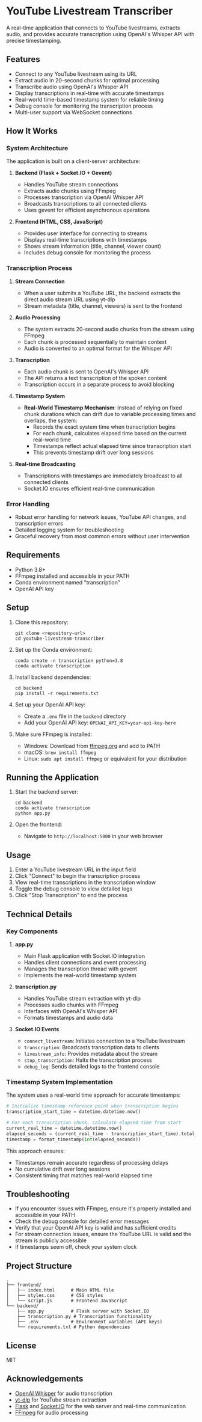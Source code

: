 # YouTube Livestream Transcriber

A real-time application that connects to YouTube livestreams, extracts audio, and provides accurate transcription using OpenAI's Whisper API with precise timestamping.

## Features

- Connect to any YouTube livestream using its URL
- Extract audio in 20-second chunks for optimal processing
- Transcribe audio using OpenAI's Whisper API
- Display transcriptions in real-time with accurate timestamps
- Real-world time-based timestamp system for reliable timing
- Debug console for monitoring the transcription process
- Multi-user support via WebSocket connections

## How It Works

### System Architecture

The application is built on a client-server architecture:

1. **Backend (Flask + Socket.IO + Gevent)**
   - Handles YouTube stream connections
   - Extracts audio chunks using FFmpeg
   - Processes transcription via OpenAI Whisper API
   - Broadcasts transcriptions to all connected clients
   - Uses gevent for efficient asynchronous operations

2. **Frontend (HTML, CSS, JavaScript)**
   - Provides user interface for connecting to streams
   - Displays real-time transcriptions with timestamps
   - Shows stream information (title, channel, viewer count)
   - Includes debug console for monitoring the process

### Transcription Process

1. **Stream Connection**
   - When a user submits a YouTube URL, the backend extracts the direct audio stream URL using yt-dlp
   - Stream metadata (title, channel, viewers) is sent to the frontend

2. **Audio Processing**
   - The system extracts 20-second audio chunks from the stream using FFmpeg
   - Each chunk is processed sequentially to maintain context
   - Audio is converted to an optimal format for the Whisper API

3. **Transcription**
   - Each audio chunk is sent to OpenAI's Whisper API
   - The API returns a text transcription of the spoken content
   - Transcription occurs in a separate process to avoid blocking

4. **Timestamp System**
   - **Real-World Timestamp Mechanism**: Instead of relying on fixed chunk durations which can drift due to variable processing times and overlaps, the system:
     - Records the exact system time when transcription begins
     - For each chunk, calculates elapsed time based on the current real-world time
     - Timestamps reflect actual elapsed time since transcription start
     - This prevents timestamp drift over long sessions

5. **Real-time Broadcasting**
   - Transcriptions with timestamps are immediately broadcast to all connected clients
   - Socket.IO ensures efficient real-time communication

### Error Handling

- Robust error handling for network issues, YouTube API changes, and transcription errors
- Detailed logging system for troubleshooting
- Graceful recovery from most common errors without user intervention

## Requirements

- Python 3.8+
- FFmpeg installed and accessible in your PATH
- Conda environment named "transcription"
- OpenAI API key

## Setup

1. Clone this repository:
   ```
   git clone <repository-url>
   cd youtube-livestream-transcriber
   ```

2. Set up the Conda environment:
   ```
   conda create -n transcription python=3.8
   conda activate transcription
   ```

3. Install backend dependencies:
   ```
   cd backend
   pip install -r requirements.txt
   ```

4. Set up your OpenAI API key:
   - Create a `.env` file in the `backend` directory
   - Add your OpenAI API key: `OPENAI_API_KEY=your-api-key-here`

5. Make sure FFmpeg is installed:
   - Windows: Download from [ffmpeg.org](https://ffmpeg.org/download.html) and add to PATH
   - macOS: `brew install ffmpeg`
   - Linux: `sudo apt install ffmpeg` or equivalent for your distribution

## Running the Application

1. Start the backend server:
   ```
   cd backend
   conda activate transcription
   python app.py
   ```

2. Open the frontend:
   - Navigate to `http://localhost:5000` in your web browser

## Usage

1. Enter a YouTube livestream URL in the input field
2. Click "Connect" to begin the transcription process
3. View real-time transcriptions in the transcription window
4. Toggle the debug console to view detailed logs
5. Click "Stop Transcription" to end the process

## Technical Details

### Key Components

1. **app.py**
   - Main Flask application with Socket.IO integration
   - Handles client connections and event processing
   - Manages the transcription thread with gevent
   - Implements the real-world timestamp system

2. **transcription.py**
   - Handles YouTube stream extraction with yt-dlp
   - Processes audio chunks with FFmpeg
   - Interfaces with OpenAI's Whisper API
   - Formats timestamps and audio data

3. **Socket.IO Events**
   - `connect_livestream`: Initiates connection to a YouTube livestream
   - `transcription`: Broadcasts transcription data to clients
   - `livestream_info`: Provides metadata about the stream
   - `stop_transcription`: Halts the transcription process
   - `debug_log`: Sends detailed logs to the frontend console

### Timestamp System Implementation

The system uses a real-world time approach for accurate timestamps:

```python
# Initialize timestamp reference point when transcription begins
transcription_start_time = datetime.datetime.now()

# For each transcription chunk, calculate elapsed time from start
current_real_time = datetime.datetime.now()
elapsed_seconds = (current_real_time - transcription_start_time).total_seconds()
timestamp = format_timestamp(int(elapsed_seconds))
```

This approach ensures:
- Timestamps remain accurate regardless of processing delays
- No cumulative drift over long sessions
- Consistent timing that matches real-world elapsed time

## Troubleshooting

- If you encounter issues with FFmpeg, ensure it's properly installed and accessible in your PATH
- Check the debug console for detailed error messages
- Verify that your OpenAI API key is valid and has sufficient credits
- For stream connection issues, ensure the YouTube URL is valid and the stream is publicly accessible
- If timestamps seem off, check your system clock

## Project Structure

```
.
├── frontend/
│   ├── index.html      # Main HTML file
│   ├── styles.css      # CSS styles
│   └── script.js       # Frontend JavaScript
└── backend/
    ├── app.py          # Flask server with Socket.IO
    ├── transcription.py # Transcription functionality
    ├── .env            # Environment variables (API keys)
    └── requirements.txt # Python dependencies
```

## License

MIT

## Acknowledgements

- [OpenAI Whisper](https://openai.com/research/whisper) for audio transcription
- [yt-dlp](https://github.com/yt-dlp/yt-dlp) for YouTube stream extraction
- [Flask](https://flask.palletsprojects.com/) and [Socket.IO](https://socket.io/) for the web server and real-time communication
- [FFmpeg](https://ffmpeg.org/) for audio processing 